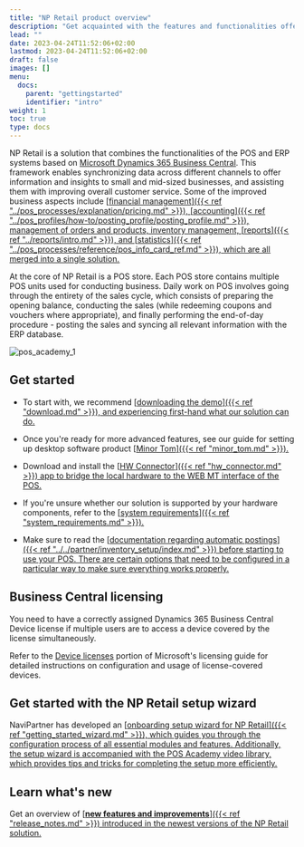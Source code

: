 ```yaml
---
title: "NP Retail product overview"
description: "Get acquainted with the features and functionalities offered by the NP Retail solution for POS systems."
lead: ""
date: 2023-04-24T11:52:06+02:00
lastmod: 2023-04-24T11:52:06+02:00
draft: false
images: []
menu:
  docs:
    parent: "gettingstarted"
    identifier: "intro"
weight: 1
toc: true
type: docs
---
```


NP Retail is a solution that combines the functionalities of the POS and ERP systems based on [<ins>Microsoft Dynamics 365 Business Central<ins>](https://learn.microsoft.com/en-us/dynamics365/business-central/). This framework enables synchronizing data across different channels to offer information and insights to small and mid-sized businesses, and assisting them with improving overall customer service. Some of the improved business aspects include [<ins>financial management<ins>]({{< ref "../pos_processes/explanation/pricing.md" >}}), [<ins>accounting<ins>]({{< ref "../pos_profiles/how-to/posting_profile/posting_profile.md" >}}), management of orders and products, inventory management, [<ins>reports<ins>]({{< ref "../reports/intro.md" >}}), and [<ins>statistics<ins>]({{< ref "../pos_processes/reference/pos_info_card_ref.md" >}}), which are all merged into a single solution. 

At the core of NP Retail is a POS store. Each POS store contains multiple POS units used for conducting business. Daily work on POS involves going through the entirety of the sales cycle, which consists of preparing the opening balance, conducting the sales (while redeeming coupons and vouchers where appropriate), and finally performing the end-of-day procedure - posting the sales and syncing all relevant information with the ERP database.

![pos_academy_1](pos_academy_1.jpg)

## Get started

- To start with, we recommend [<ins>downloading the demo<ins>]({{< ref "download.md" >}}), and experiencing first-hand what our solution can do.

- Once you're ready for more advanced features, see our guide for setting up desktop software product [<ins>Minor Tom<ins>]({{< ref "minor_tom.md" >}}).
 
- Download and install the [<ins>HW Connector<ins>]({{< ref "hw_connector.md" >}}) app to bridge the local hardware to the WEB MT interface of the POS.

- If you're unsure whether our solution is supported by your hardware components, refer to the [<ins>system requirements<ins>]({{< ref "system_requirements.md" >}}).

- Make sure to read the [<ins>documentation regarding automatic postings<ins>]({{< ref "../../partner/inventory_setup/index.md" >}}) before starting to use your POS. There are certain options that need to be configured in a particular way to make sure everything works properly.

## Business Central licensing

You need to have a correctly assigned Dynamics 365 Business Central Device license if multiple users are to access a device covered by the license simultaneously. 

Refer to the [<ins>Device licenses<ins>](https://learn.microsoft.com/en-us/dynamics365/business-central/dev-itpro/deployment/licensing#device-licenses) portion of Microsoft's licensing guide for detailed instructions on configuration and usage of license-covered devices. 

## Get started with the NP Retail setup wizard 

NaviPartner has developed an [<ins>onboarding setup wizard for NP Retail<ins>]({{< ref "getting_started_wizard.md" >}}), which guides you through the configuration process of all essential modules and features. Additionally, the setup wizard is accompanied with the [<ins>POS Academy video library<ins>](https://www.youtube.com/@NaviPartnerKbh), which provides tips and tricks for completing the setup more efficiently.

## Learn what's new

Get an overview of [<ins>**new features and improvements**<ins>]({{< ref "release_notes.md" >}}) introduced in the newest versions of the NP Retail solution.